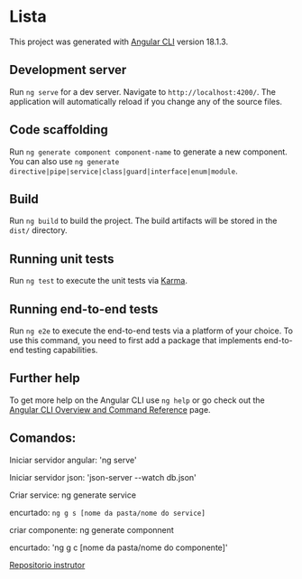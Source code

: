 # Lista

This project was generated with [Angular CLI](https://github.com/angular/angular-cli) version 18.1.3.

## Development server

Run `ng serve` for a dev server. Navigate to `http://localhost:4200/`. The application will automatically reload if you change any of the source files.

## Code scaffolding

Run `ng generate component component-name` to generate a new component. You can also use `ng generate directive|pipe|service|class|guard|interface|enum|module`.

## Build

Run `ng build` to build the project. The build artifacts will be stored in the `dist/` directory.

## Running unit tests

Run `ng test` to execute the unit tests via [Karma](https://karma-runner.github.io).

## Running end-to-end tests

Run `ng e2e` to execute the end-to-end tests via a platform of your choice. To use this command, you need to first add a package that implements end-to-end testing capabilities.

## Further help

To get more help on the Angular CLI use `ng help` or go check out the [Angular CLI Overview and Command Reference](https://angular.dev/tools/cli) page.

## Comandos:

Iniciar servidor angular:
'ng serve'

Iniciar servidor json:
'json-server --watch db.json'

Criar service:
ng generate service

encurtado: `ng g s [nome da pasta/nome do service]`

criar componente:
ng generate componnent

encurtado:
'ng g c [nome da pasta/nome do componente]'


[Repositorio instrutor](https://github.com/CrislaineLuana/ListaDeTarefasAngular)
